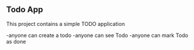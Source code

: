 ## Todo App

This project contains a simple TODO application

-anyone can create a todo
-anyone can see Todo
-anyone can mark Todo as done 
